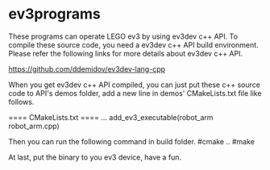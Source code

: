 # ev3programs

These programs can operate LEGO ev3 by using ev3dev c++ API.
To compile these source code, you need a ev3dev c++ API build environment.
Please refer the following links for more details about ev3dev c++ API.

https://github.com/ddemidov/ev3dev-lang-cpp

When you get ev3dev c++ API compiled, you can just put these c++ source code
to API's demos folder, add a new line in demos' CMakeLists.txt file like follows.

====  CMakeLists.txt ====
...
add_ev3_executable(robot_arm          robot_arm.cpp)

Then you can run the following command in build folder.
#cmake ..
#make

At last, put the binary to you ev3 device, have a fun.
